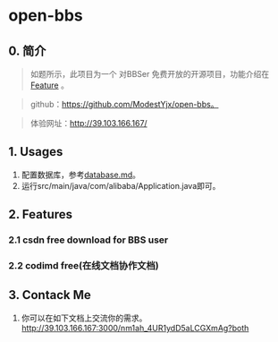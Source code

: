 # open-bbs
## 0. 简介
> 如题所示，此项目为一个 对BBSer 免费开放的开源项目，功能介绍在[Feature](https://github.com/ModestYjx/open-bbs#2-feature)
。

> github：https://github.com/ModestYjx/open-bbs。

> 体验网址：http://39.103.166.167/
## 1. Usages
1. 配置数据库，参考[database.md](./doc/database.md)。
2. 运行src/main/java/com/alibaba/Application.java即可。

## 2. Features
### 2.1 csdn free download for BBS user
### 2.2 codimd free(在线文档协作文档)

## 3. Contack Me
1. 你可以在如下文档上交流你的需求。http://39.103.166.167:3000/nm1ah_4UR1ydD5aLCGXmAg?both